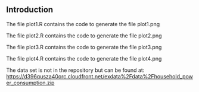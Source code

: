 ## Introduction

The file plot1.R contains the code to generate the file plot1.png

The file plot2.R contains the code to generate the file plot2.png

The file plot3.R contains the code to generate the file plot3.png

The file plot4.R contains the code to generate the file plot4.png

The data set is not in the repository but can be found at:
https://d396qusza40orc.cloudfront.net/exdata%2Fdata%2Fhousehold_power_consumption.zip